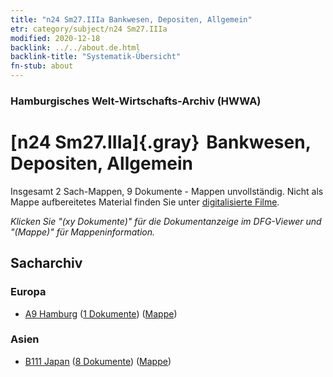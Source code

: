 ```yaml
---
title: "n24 Sm27.IIIa Bankwesen, Depositen, Allgemein"
etr: category/subject/n24 Sm27.IIIa
modified: 2020-12-18
backlink: ../../about.de.html
backlink-title: "Systematik-Übersicht"
fn-stub: about
---
```


### Hamburgisches Welt-Wirtschafts-Archiv (HWWA)
# [n24 Sm27.IIIa]{.gray}&#8201; Bankwesen, Depositen, Allgemein&#160; 




Insgesamt 2 Sach-Mappen, 9 Dokumente - Mappen unvollständig.
Nicht als Mappe aufbereitetes Material finden Sie unter [digitalisierte Filme](/film/h1_sh).

_Klicken Sie "(xy Dokumente)" für die Dokumentanzeige im DFG-Viewer und "(Mappe)" für Mappeninformation._

## Sacharchiv




### Europa

- [A9 Hamburg](../../../geo/about.de.html#A9) (<a href="https://dfg-viewer.de/show/?tx_dlf[id]=https://pm20.zbw.eu/mets/sh/1409xx/140905/1453xx/145397/public.mets.de.xml" target="_blank">1 Dokumente</a>) ([Mappe](http://purl.org/pressemappe20/folder/sh/140905,145397))

### Asien

- [B111 Japan](../../../geo/about.de.html#B111) (<a href="https://dfg-viewer.de/show/?tx_dlf[id]=https://pm20.zbw.eu/mets/sh/1412xx/141272/1453xx/145397/public.mets.de.xml" target="_blank">8 Dokumente</a>) ([Mappe](http://purl.org/pressemappe20/folder/sh/141272,145397))


